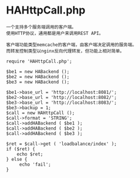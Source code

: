 # HAHttpCall.php
	一个支持多个服务端调用的客户端。
	使用HTTP协议，通用都是用户来调用REST API。
	
	客户端功能类型memcache的客户端，由客户端决定调用的服务端。
	而转发控制类型以nginx反向代理转发，但功能上相对简单。
		
    require 'HAHttpCall.php';
		
    $be1 = new HABackend ();
    $be2 = new HABackend ();
    $be3 = new HABackend ();
		
    $be1->base_url = 'http://localhost:8081/';
    $be2->base_url = 'http://localhost:8082/';
    $be3->base_url = 'http://localhost:8083/';
    $be3->backup = 1;
    $call = new HAHttpCall ();
    $call->format = 'STRING';
    $call->addHABackend ( $be1 ); 
	$call->addHABackend ( $be2 );
    $call->addHABackend ( $be3 );
		
    $ret = $call->get ( 'loadbalance/index' );
    if ($ret) {
        echo $ret;
    } else {
         echo 'fail';
    }